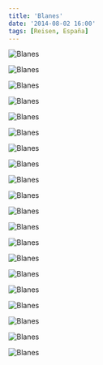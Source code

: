 ```yaml
---
title: 'Blanes'
date: '2014-08-02 16:00'
tags: [Reisen, España]
---
```


<div class='preview'><img src='{{urls.media}}/Balmes-OK.jpg' alt='Blanes'></div>

<a id='13c71eeb02e542d2b22d7e0eef9514a2-600'></a>![Blanes]({{urls.media}}/13c71eeb02e542d2b22d7e0eef9514a2-600.jpg 'Церковь')

<a id='4caf23c2a578ca202a1c0e1d7668a220-600'></a>![Blanes]({{urls.media}}/4caf23c2a578ca202a1c0e1d7668a220-600.jpg 'Эклектика курортного города')

<a id='a66241743e83743bd1deb3127205db16-600'></a>![Blanes]({{urls.media}}/a66241743e83743bd1deb3127205db16-600.jpg 'Постмодернисткий куст')

<a id='d8b46e77ef2db00db60383a36748eea2-600'></a>![Blanes]({{urls.media}}/d8b46e77ef2db00db60383a36748eea2-600.jpg 'Площадь')

<a id='9e83ac2675773aea25ac44bcfa1815fa-600'></a>![Blanes]({{urls.media}}/9e83ac2675773aea25ac44bcfa1815fa-600.jpg 'Современный европейский искусственный муравей')

<a id='3aaf17b99e92b15f7890414835a929cf-600'></a>![Blanes]({{urls.media}}/3aaf17b99e92b15f7890414835a929cf-600.jpg 'Дома-соседи')

<a id='e14f4634a520ce68991d8f75f7b8b48f-600'></a>![Blanes]({{urls.media}}/e14f4634a520ce68991d8f75f7b8b48f-600.jpg 'И еще')

<a id='f85e636a1d588421a3eae80adba78bb8-600'></a>![Blanes]({{urls.media}}/f85e636a1d588421a3eae80adba78bb8-600.jpg 'Часовенка')

<a id='1c8721d4e93f07d002459cab471abfb1-600'></a>![Blanes]({{urls.media}}/1c8721d4e93f07d002459cab471abfb1-600.jpg 'Кораблестроитель в берете')

<a id='b96d653cc2e2e8d83181cbadb2ed3e2f-600'></a>![Blanes]({{urls.media}}/b96d653cc2e2e8d83181cbadb2ed3e2f-600.jpg 'Внебрачный сын мезонина и эркера')

<a id='49a6573d55d60cf32df58bccbf74beef-600'></a>![Blanes]({{urls.media}}/49a6573d55d60cf32df58bccbf74beef-600.jpg 'Жилые кварталы')

<a id='9e25a473ba15140c47677b3a557b210e-600'></a>![Blanes]({{urls.media}}/9e25a473ba15140c47677b3a557b210e-600.jpg 'Чувак и пальмы')

<a id='9ba27dcfc97476411ea5a01b27329fdc-600'></a>![Blanes]({{urls.media}}/9ba27dcfc97476411ea5a01b27329fdc-600.jpg 'Также в этом районе…')

<a id='4df82c80733801237c229c96b575cf47-600'></a>![Blanes]({{urls.media}}/4df82c80733801237c229c96b575cf47-600.jpg 'Уют, как он есть')

<a id='1169d619908bac4d9421b17820f20a86-600'></a>![Blanes]({{urls.media}}/1169d619908bac4d9421b17820f20a86-600.jpg 'Мазохистка с пилой')

<a id='d1e92a23b872a505fdb00073c5cd1ff8-600'></a>![Blanes]({{urls.media}}/d1e92a23b872a505fdb00073c5cd1ff8-600.jpg 'Якорь и корабельная пушка (какого-то лешего водруженная на лакированный паркетный лафет)')

<a id='3740231d2bc9ecc5a21a03bbb49c1a19-600'></a>![Blanes]({{urls.media}}/3740231d2bc9ecc5a21a03bbb49c1a19-600.jpg 'Страдающий от геморроя читатель на набережной')

<a id='9fecd5eff5f27e877572860226f1ef6d-600'></a>![Blanes]({{urls.media}}/9fecd5eff5f27e877572860226f1ef6d-600.jpg 'Питьевой фонтанчик')

<a id='605cf57122f80efa7f2a6c36c755bac6-600'></a>![Blanes]({{urls.media}}/605cf57122f80efa7f2a6c36c755bac6-600.jpg 'Цыпленок-каннибал')
